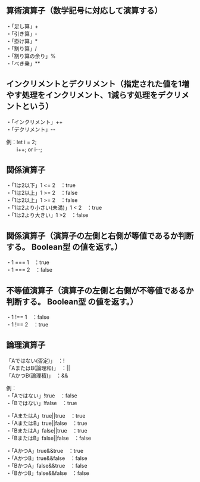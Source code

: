 算術演算子（数学記号に対応して演算する）  
----------  
・「足し算」+    
・「引き算」-   
・「掛け算」*   
・「割り算」/   
・「割り算の余り」%   
・「べき乗」**   
      
  
  
インクリメントとデクリメント（指定された値を1増やす処理をインクリメント、1減らす処理をデクリメントという）  
----------  
・「インクリメント」++    
・「デクリメント」--   

例：let i = 2;  
　　i++; or i--;  
      
      
関係演算子
----------  
・「1は2以下」1 <= 2　：true    
・「1は2以上」1 >= 2　：false      
・「1は2以上」1 >= 2　：false    
・「1は2より小さい(未満)」1 < 2　：true  
・「1は2より大きい」1 >2　：false  
  
      
関係演算子（演算子の左側と右側が等値であるか判断する。 Boolean型 の値を返す。）
----------  
・1 === 1　：true    
・1 === 2　：false      
  
      
      
不等値演算子（演算子の左側と右側が不等値であるか判断する。 Boolean型 の値を返す。）
----------  
・1 !== 1　：false    
・1 !== 2　：true      
  
      
論理演算子
----------
「Aではない(否定)」　：!  
「AまたはB(論理和)」　：||  
「AかつB(論理積)」　：&&  

  
例：  
・「Aではない」!true　：false  
・「Bではない」!false　：true   

・「AまたはA」true||true　：true  
・「AまたはB」true||false　：true  
・「BまたはA」false||true　：true  
・「BまたはB」false||false　：false  

・「AかつA」true&&true　：true  
・「AかつB」true&&false　：false  
・「BかつA」false&&true　：false  
・「BかつB」false&&false　：false  